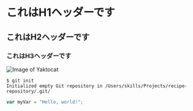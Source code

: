 # これはH1ヘッダーです
## これはH2ヘッダーです
### これはH3ヘッダーです
![Image of Yaktocat](https://octodex.github.com/images/yaktocat.png)

```
$ git init
Initialized empty Git repository in /Users/skills/Projects/recipe-repository/.git/
```

``` javascript
var myVar = "Hello, world!";
```
